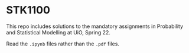 # STK1100
This repo includes solutions to the mandatory assignments in Probability and Statistical Modelling at UiO, Spring 22.

Read the `.ipynb` files rather than the `.pdf` files.
